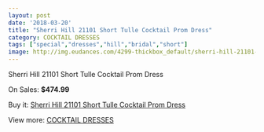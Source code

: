 ```yaml
---
layout: post
date: '2018-03-20'
title: "Sherri Hill 21101 Short Tulle Cocktail Prom Dress"
category: COCKTAIL DRESSES
tags: ["special","dresses","hill","bridal","short"]
image: http://img.eudances.com/4299-thickbox_default/sherri-hill-21101-short-tulle-cocktail-prom-dress.jpg
---
```

Sherri Hill 21101 Short Tulle Cocktail Prom Dress

On Sales: **$474.99**
<a href="https://www.eudances.com/en/cocktail-dresses/1429-sherri-hill-21101-short-tulle-cocktail-prom-dress.html"><amp-img layout="responsive" width="600" height="600" src="//img.eudances.com/4299-thickbox_default/sherri-hill-21101-short-tulle-cocktail-prom-dress.jpg" alt="Sherri Hill 21101 Short Tulle Cocktail Prom Dress 0" /></a>
<a href="https://www.eudances.com/en/cocktail-dresses/1429-sherri-hill-21101-short-tulle-cocktail-prom-dress.html"><amp-img layout="responsive" width="600" height="600" src="//img.eudances.com/4304-thickbox_default/sherri-hill-21101-short-tulle-cocktail-prom-dress.jpg" alt="Sherri Hill 21101 Short Tulle Cocktail Prom Dress 1" /></a>
<a href="https://www.eudances.com/en/cocktail-dresses/1429-sherri-hill-21101-short-tulle-cocktail-prom-dress.html"><amp-img layout="responsive" width="600" height="600" src="//img.eudances.com/4303-thickbox_default/sherri-hill-21101-short-tulle-cocktail-prom-dress.jpg" alt="Sherri Hill 21101 Short Tulle Cocktail Prom Dress 2" /></a>
<a href="https://www.eudances.com/en/cocktail-dresses/1429-sherri-hill-21101-short-tulle-cocktail-prom-dress.html"><amp-img layout="responsive" width="600" height="600" src="//img.eudances.com/4302-thickbox_default/sherri-hill-21101-short-tulle-cocktail-prom-dress.jpg" alt="Sherri Hill 21101 Short Tulle Cocktail Prom Dress 3" /></a>
<a href="https://www.eudances.com/en/cocktail-dresses/1429-sherri-hill-21101-short-tulle-cocktail-prom-dress.html"><amp-img layout="responsive" width="600" height="600" src="//img.eudances.com/4301-thickbox_default/sherri-hill-21101-short-tulle-cocktail-prom-dress.jpg" alt="Sherri Hill 21101 Short Tulle Cocktail Prom Dress 4" /></a>
<a href="https://www.eudances.com/en/cocktail-dresses/1429-sherri-hill-21101-short-tulle-cocktail-prom-dress.html"><amp-img layout="responsive" width="600" height="600" src="//img.eudances.com/4300-thickbox_default/sherri-hill-21101-short-tulle-cocktail-prom-dress.jpg" alt="Sherri Hill 21101 Short Tulle Cocktail Prom Dress 5" /></a>

Buy it: [Sherri Hill 21101 Short Tulle Cocktail Prom Dress](https://www.eudances.com/en/cocktail-dresses/1429-sherri-hill-21101-short-tulle-cocktail-prom-dress.html "Sherri Hill 21101 Short Tulle Cocktail Prom Dress")

View more: [COCKTAIL DRESSES](https://www.eudances.com/en/14-cocktail-dresses "COCKTAIL DRESSES")